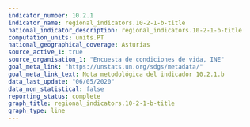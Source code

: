 ```yaml
---
indicator_number: 10.2.1
indicator_name: regional_indicators.10-2-1-b-title
national_indicator_description: regional_indicators.10-2-1-b-title
computation_units: units.PT
national_geographical_coverage: Asturias
source_active_1: true
source_organisation_1: "Encuesta de condiciones de vida, INE"
goal_meta_link: "https://unstats.un.org/sdgs/metadata/"
goal_meta_link_text: Nota metodológica del indicador 10.2.1.b
data_last_update: "06/05/2020"
data_non_statistical: false
reporting_status: complete
graph_title: regional_indicators.10-2-1-b-title
graph_type: line
---
```

